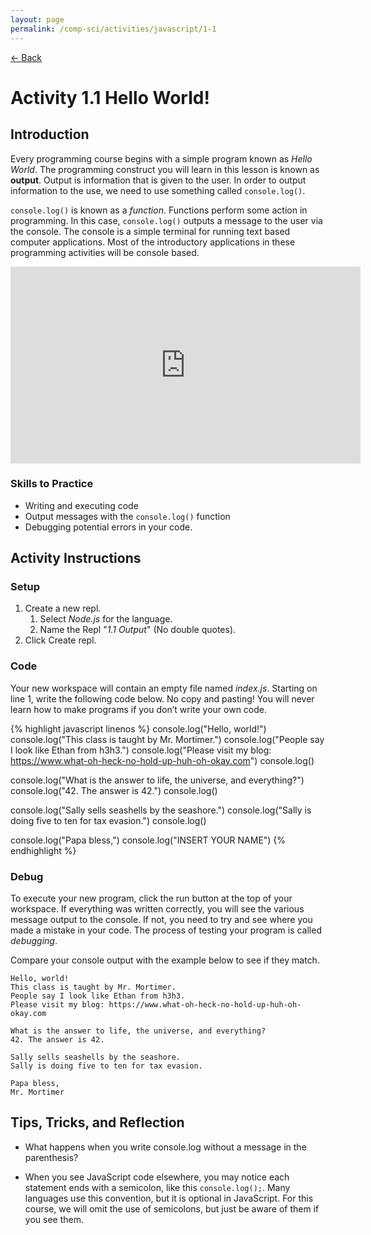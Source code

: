 ```yaml
---
layout: page
permalink: /comp-sci/activities/javascript/1-1
---
```


[← Back](./)

# Activity 1.1 Hello World!

## Introduction

Every programming course begins with a simple program known as *Hello World*. The programming construct you will learn in this lesson is known as **output**. Output is information that is given to the user. In order to output information to the use, we need to use something called `console.log()`.

`console.log()` is known as a *function*. Functions perform some action in programming. In this case, `console.log()` outputs a message to the user via the console. The console is a simple terminal for running text based computer applications. Most of the introductory applications in these programming activities will be console based.

<iframe width="560" height="315" src="https://www.youtube.com/embed/4MnsiJ94yec" frameborder="0" allow="accelerometer; autoplay; clipboard-write; encrypted-media; gyroscope; picture-in-picture" allowfullscreen></iframe>

### Skills to Practice

- Writing and executing code
- Output messages with the `console.log()` function
- Debugging potential errors in your code.

## Activity Instructions

### Setup
1. Create a new repl.
    1. Select *Node.js* for the language.
    2. Name the Repl "*1.1 Output*" (No double quotes).
2. Click Create repl.

### Code

Your new workspace will contain an empty file named *index.js*. Starting on line 1, write the following code below. No copy and pasting! You will never learn how to make programs if you don’t write your own code.

{% highlight javascript linenos %}
console.log("Hello, world!")
console.log("This class is taught by Mr. Mortimer.")
console.log("People say I look like Ethan from h3h3.")
console.log("Please visit my blog: https://www.what-oh-heck-no-hold-up-huh-oh-okay.com")
console.log()

console.log("What is the answer to life, the universe, and everything?")
console.log("42. The answer is 42.")
console.log()

console.log("Sally sells seashells by the seashore.")
console.log("Sally is doing five to ten for tax evasion.")
console.log()

console.log("Papa bless,")
console.log("INSERT YOUR NAME")
{% endhighlight %}

### Debug

To execute your new program, click the run button at the top of your workspace. If everything was written correctly, you will see the various message output to the console. If not, you need to try and see where you made a mistake in your code. The process of testing your program is called *debugging*.

Compare your console output with the example below to see if they match.

```
Hello, world!
This class is taught by Mr. Mortimer.
People say I look like Ethan from h3h3.
Please visit my blog: https://www.what-oh-heck-no-hold-up-huh-oh-okay.com

What is the answer to life, the universe, and everything?
42. The answer is 42.

Sally sells seashells by the seashore.
Sally is doing five to ten for tax evasion.

Papa bless,
Mr. Mortimer
```

## Tips, Tricks, and Reflection

- What happens when you write console.log without a message in the parenthesis?

- When you see JavaScript code elsewhere, you may notice each statement ends with a semicolon, like this `console.log();`. Many languages use this convention, but it is optional in JavaScript. For this course, we will omit the use of semicolons, but just be aware of them if you see them.
